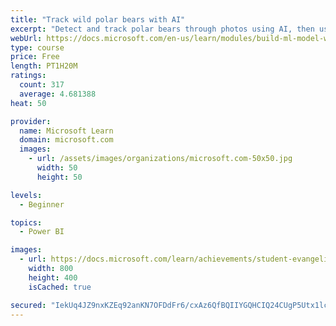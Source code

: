 ```yaml
---
title: "Track wild polar bears with AI"
excerpt: "Detect and track polar bears through photos using AI, then use Power BI to show where polar bears are being spotted."
webUrl: https://docs.microsoft.com/en-us/learn/modules/build-ml-model-with-azure-stream-analytics/
type: course
price: Free
length: PT1H20M
ratings:
  count: 317
  average: 4.681388
heat: 50

provider:
  name: Microsoft Learn
  domain: microsoft.com
  images:
    - url: /assets/images/organizations/microsoft.com-50x50.jpg
      width: 50
      height: 50

levels:
  - Beginner

topics:
  - Power BI

images:
  - url: https://docs.microsoft.com/learn/achievements/student-evangelism/build-ml-model-with-azure-stream-analytics-badge-social.png
    width: 800
    height: 400
    isCached: true

secured: "IekUq4JZ9nxKZEq92anKN7OFDdFr6/cxAz6QfBQIIYGQHCIQ24CUgP5Utx1lcd+EeUE1Cm2TYU1EbA23PsYOFWhFhxnj95Glh8LnMf/Tot7X1AQgE7y2nEsk7thKCAXvWY6yAoYPjKAZyHQeBD5nCzIr5JGxv7MYrOqzSy90ZxFZbOVP8lV0E2bJjjZBeWb8YJofMEHwRf96jovPhicOraRfaob2oFFUI7fVhJWW79fLb0bzB0w4yi68Y2AruuuVRvgKqbOO8Jn++wK0usz3UdAubS7bPaOPS72GZPibB3HvMbHVeMV6yjZrWp2hWoloYKoyVcXVo6bWfr5xu/bomGSvgonsWLIFZ9FDLnm+yAUrnggU99z4IlLOygINgN1HRrrTSNLPUelCEN0sKKj2W7zxgqNZzVK5exTVRp21ZxQ=;TIrX1tt4mPzLWWFJLZ6UCg=="
---
```


